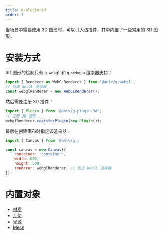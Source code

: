 ```yaml
---
title: g-plugin-3d
order: 1
---
```


当场景中需要使用 3D 图形时，可以引入该插件，其中内置了一些常用的 3D 图形。

# 安装方式

3D 图形的绘制只有 `g-webgl` 和 `g-webgpu` 渲染器支持：

```js
import { Renderer as WebGLRenderer } from '@antv/g-webgl';
// 创建 WebGL 渲染器
const webglRenderer = new WebGLRenderer();
```

然后需要注册 3D 插件：

```js
import { Plugin } from '@antv/g-plugin-3d';
// 注册 3D 插件
webglRenderer.registerPlugin(new Plugin());
```

最后在创建画布时指定该渲染器：

```js
import { Canvas } from '@antv/g';

const canvas = new Canvas({
    container: 'container',
    width: 600,
    height: 500,
    renderer: webglRenderer, // 指定 WebGL 渲染器
});
```

# 内置对象

-   [材质](/zh/docs/api/3d/material)
-   [几何](/zh/docs/api/3d/geometry)
-   [光源](/zh/docs/api/3d/light)
-   [Mesh](/zh/docs/api/3d/mesh)
